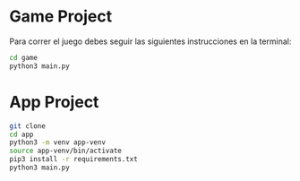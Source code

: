 # Game Project

Para correr el juego debes seguir las siguientes instrucciones en la terminal:

```sh
cd game
python3 main.py
```

# App Project

```sh
git clone
cd app
python3 -m venv app-venv
source app-venv/bin/activate
pip3 install -r requirements.txt
python3 main.py
```